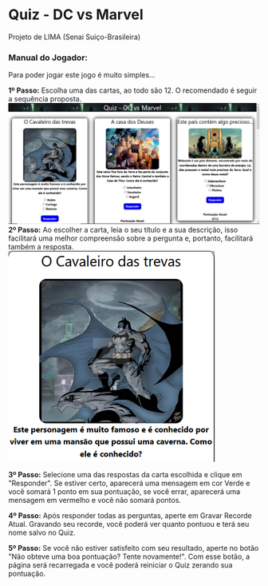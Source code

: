 <h1>Quiz - DC vs Marvel</h1>

Projeto de LIMA (Senai Suiço-Brasileira)

<h3>Manual do Jogador:</h3>

Para poder jogar este jogo é muito simples...

<strong>1º Passo:</strong> Escolha uma das cartas, ao todo são 12. O recomendado é seguir a sequência proposta.
<br>
![Image](https://github.com/VitorGeovani/games/blob/main/print1.png)
<br>
<strong>2º Passo:</strong> Ao escolher a carta, leia o seu título e a sua descrição, isso facilitará uma melhor compreensão sobre a pergunta e, portanto, facilitará também a resposta.
<br>
![Image](https://github.com/VitorGeovani/games/blob/main/print2.png)

<strong>3º Passo:</strong> Selecione uma das respostas da carta escolhida e clique em "Responder". Se estiver certo, aparecerá uma mensagem em cor Verde e você somará 1 ponto em sua pontuação, se você errar, aparecerá uma mensagem em vermelho e você não somará pontos.

<strong>4º Passo:</strong> Após responder todas as perguntas, aperte em Gravar Recorde Atual. Gravando seu recorde, você poderá ver quanto pontuou e terá seu nome salvo no Quiz.

<strong>5º Passo:</strong> Se você não estiver satisfeito com seu resultado, aperte no botão "Não obteve uma boa pontuação? Tente novamente!". Com esse botão, a página será recarregada e você poderá reiniciar o Quiz zerando sua pontuação.
